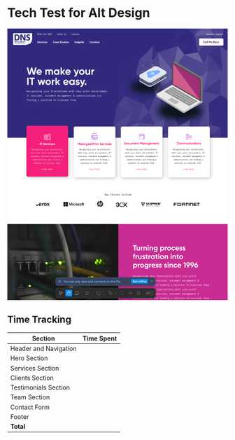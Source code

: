 # Tech Test for Alt Design

![screenshot](documentation/preview.png)

## Time Tracking

| Section               | Time Spent |
| --------------------- | ---------- |
| Header and Navigation |            |
| Hero Section          |            |
| Services Section      |            |
| Clients Section       |            |
| Testimonials Section  |            |
| Team Section          |            |
| Contact Form          |            |
| Footer                |            |
| **Total**             |            |
